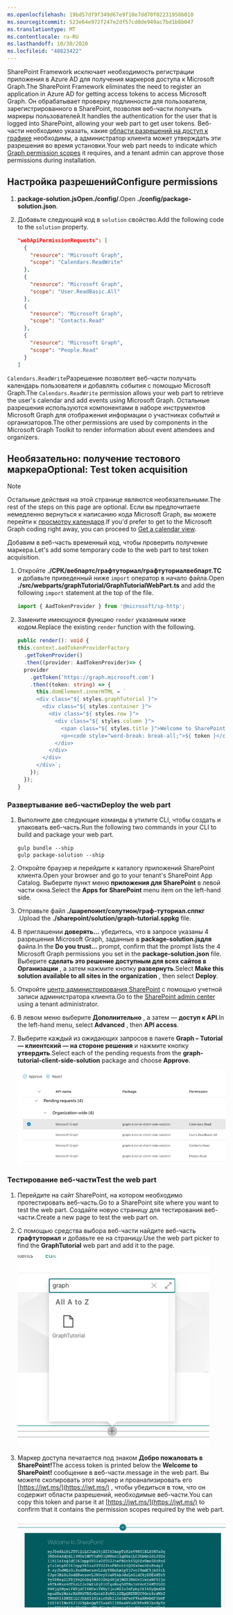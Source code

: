 ```yaml
---
ms.openlocfilehash: 19bd57df9f349d67e9f10e7dd70f02231950b010
ms.sourcegitcommit: 523e64e972f247e2df57cd8de949ac7bd1b8b047
ms.translationtype: MT
ms.contentlocale: ru-RU
ms.lasthandoff: 10/30/2020
ms.locfileid: "48823422"
---
```

<!-- markdownlint-disable MD002 MD041 -->

<span data-ttu-id="3b6a4-101">SharePoint Framework исключает необходимость регистрации приложения в Azure AD для получения маркеров доступа к Microsoft Graph.</span><span class="sxs-lookup"><span data-stu-id="3b6a4-101">The SharePoint Framework eliminates the need to register an application in Azure AD for getting access tokens to access Microsoft Graph.</span></span> <span data-ttu-id="3b6a4-102">Он обрабатывает проверку подлинности для пользователя, зарегистрированного в SharePoint, позволяя веб-части получать маркеры пользователей.</span><span class="sxs-lookup"><span data-stu-id="3b6a4-102">It handles the authentication for the user that is logged into SharePoint, allowing your web part to get user tokens.</span></span> <span data-ttu-id="3b6a4-103">Веб-части необходимо указать, какие [области разрешений на доступ к графике](https://docs.microsoft.com/graph/permissions-reference) необходимы, а администратор клиента может утверждать эти разрешения во время установки.</span><span class="sxs-lookup"><span data-stu-id="3b6a4-103">Your web part needs to indicate which [Graph permission scopes](https://docs.microsoft.com/graph/permissions-reference) it requires, and a tenant admin can approve those permissions during installation.</span></span>

## <a name="configure-permissions"></a><span data-ttu-id="3b6a4-104">Настройка разрешений</span><span class="sxs-lookup"><span data-stu-id="3b6a4-104">Configure permissions</span></span>

1. <span data-ttu-id="3b6a4-105">**package-solution.jsOpen./config/**.</span><span class="sxs-lookup"><span data-stu-id="3b6a4-105">Open **./config/package-solution.json**.</span></span>

1. <span data-ttu-id="3b6a4-106">Добавьте следующий код в `solution` свойство.</span><span class="sxs-lookup"><span data-stu-id="3b6a4-106">Add the following code to the `solution` property.</span></span>

    ```json
    "webApiPermissionRequests": [
      {
        "resource": "Microsoft Graph",
        "scope": "Calendars.ReadWrite"
      },
      {
        "resource": "Microsoft Graph",
        "scope": "User.ReadBasic.All"
      },
      {
        "resource": "Microsoft Graph",
        "scope": "Contacts.Read"
      },
      {
        "resource": "Microsoft Graph",
        "scope": "People.Read"
      }
    ]
    ```

<span data-ttu-id="3b6a4-107">`Calendars.ReadWrite`Разрешение позволяет веб-части получать календарь пользователя и добавлять события с помощью Microsoft Graph.</span><span class="sxs-lookup"><span data-stu-id="3b6a4-107">The `Calendars.ReadWrite` permission allows your web part to retrieve the user's calendar and add events using Microsoft Graph.</span></span> <span data-ttu-id="3b6a4-108">Остальные разрешения используются компонентами в наборе инструментов Microsoft Graph для отображения информации о участниках событий и организаторов.</span><span class="sxs-lookup"><span data-stu-id="3b6a4-108">The other permissions are used by components in the Microsoft Graph Toolkit to render information about event attendees and organizers.</span></span>

## <a name="optional-test-token-acquisition"></a><span data-ttu-id="3b6a4-109">Необязательно: получение тестового маркера</span><span class="sxs-lookup"><span data-stu-id="3b6a4-109">Optional: Test token acquisition</span></span>

> [!NOTE]
> <span data-ttu-id="3b6a4-110">Остальные действия на этой странице являются необязательными.</span><span class="sxs-lookup"><span data-stu-id="3b6a4-110">The rest of the steps on this page are optional.</span></span> <span data-ttu-id="3b6a4-111">Если вы предпочитаете немедленно вернуться к написанию кода Microsoft Graph, вы можете перейти к [просмотру календаря](/graph/tutorials/spfx?tutorial-step=3).</span><span class="sxs-lookup"><span data-stu-id="3b6a4-111">If you'd prefer to get to the Microsoft Graph coding right away, you can proceed to [Get a calendar view](/graph/tutorials/spfx?tutorial-step=3).</span></span>

<span data-ttu-id="3b6a4-112">Добавим в веб-часть временный код, чтобы проверить получение маркера.</span><span class="sxs-lookup"><span data-stu-id="3b6a4-112">Let's add some temporary code to the web part to test token acquisition.</span></span>

1. <span data-ttu-id="3b6a4-113">Откройте **./СРК/вебпартс/графтуториал/графтуториалвебпарт.ТС** и добавьте приведенный ниже `import` оператор в начало файла.</span><span class="sxs-lookup"><span data-stu-id="3b6a4-113">Open **./src/webparts/graphTutorial/GraphTutorialWebPart.ts** and add the following `import` statement at the top of the file.</span></span>

    ```typescript
    import { AadTokenProvider } from '@microsoft/sp-http';
    ```

1. <span data-ttu-id="3b6a4-114">Замените имеющуюся функцию `render` указанным ниже кодом.</span><span class="sxs-lookup"><span data-stu-id="3b6a4-114">Replace the existing `render` function with the following.</span></span>

    ```typescript
    public render(): void {
    this.context.aadTokenProviderFactory
      .getTokenProvider()
      .then((provider: AadTokenProvider)=> {
      provider
        .getToken('https://graph.microsoft.com')
        .then((token: string) => {
          this.domElement.innerHTML = `
          <div class="${ styles.graphTutorial }">
            <div class="${ styles.container }">
              <div class="${ styles.row }">
                <div class="${ styles.column }">
                  <span class="${ styles.title }">Welcome to SharePoint!</span>
                  <p><code style="word-break: break-all;">${ token }</code></p>
                </div>
              </div>
            </div>
          </div>`;
        });
      });
    }
    ```

### <a name="deploy-the-web-part"></a><span data-ttu-id="3b6a4-115">Развертывание веб-части</span><span class="sxs-lookup"><span data-stu-id="3b6a4-115">Deploy the web part</span></span>

1. <span data-ttu-id="3b6a4-116">Выполните две следующие команды в утилите CLI, чтобы создать и упаковать веб-часть.</span><span class="sxs-lookup"><span data-stu-id="3b6a4-116">Run the following two commands in your CLI to build and package your web part.</span></span>

    ```Shell
    gulp bundle --ship
    gulp package-solution --ship
    ```

1. <span data-ttu-id="3b6a4-117">Откройте браузер и перейдите к каталогу приложений SharePoint клиента.</span><span class="sxs-lookup"><span data-stu-id="3b6a4-117">Open your browser and go to your tenant's SharePoint App Catalog.</span></span> <span data-ttu-id="3b6a4-118">Выберите пункт меню **приложения для SharePoint** в левой части окна.</span><span class="sxs-lookup"><span data-stu-id="3b6a4-118">Select the **Apps for SharePoint** menu item on the left-hand side.</span></span>

1. <span data-ttu-id="3b6a4-119">Отправьте файл **./шарепоинт/солутион/граф-туториал.сппкг** .</span><span class="sxs-lookup"><span data-stu-id="3b6a4-119">Upload the **./sharepoint/solution/graph-tutorial.sppkg** file.</span></span>

1. <span data-ttu-id="3b6a4-120">В приглашении **доверять...** убедитесь, что в запросе указаны 4 разрешения Microsoft Graph, заданные в **package-solution.jsдля** файла.</span><span class="sxs-lookup"><span data-stu-id="3b6a4-120">In the **Do you trust...** prompt, confirm that the prompt lists the 4 Microsoft Graph permissions you set in the **package-solution.json** file.</span></span> <span data-ttu-id="3b6a4-121">Выберите **сделать это решение доступным для всех сайтов в Организации** , а затем нажмите кнопку **развернуть**.</span><span class="sxs-lookup"><span data-stu-id="3b6a4-121">Select **Make this solution available to all sites in the organization** , then select **Deploy**.</span></span>

1. <span data-ttu-id="3b6a4-122">Откройте [центр администрирования SharePoint](https://admin.microsoft.com/sharepoint?page=classicfeatures&modern=true) с помощью учетной записи администратора клиента.</span><span class="sxs-lookup"><span data-stu-id="3b6a4-122">Go to the [SharePoint admin center](https://admin.microsoft.com/sharepoint?page=classicfeatures&modern=true) using a tenant administrator.</span></span>

1. <span data-ttu-id="3b6a4-123">В левом меню выберите **Дополнительно** , а затем — **доступ к API**.</span><span class="sxs-lookup"><span data-stu-id="3b6a4-123">In the left-hand menu, select **Advanced** , then **API access**.</span></span>

1. <span data-ttu-id="3b6a4-124">Выберите каждый из ожидающих запросов в пакете **Graph – Tutorial — клиентский — на стороне решения** и нажмите кнопку **утвердить**.</span><span class="sxs-lookup"><span data-stu-id="3b6a4-124">Select each of the pending requests from the **graph-tutorial-client-side-solution** package and choose **Approve**.</span></span>

    ![Снимок экрана со страницей доступа к API центра администрирования SharePoint](images/api-access.png)

### <a name="test-the-web-part"></a><span data-ttu-id="3b6a4-126">Тестирование веб-части</span><span class="sxs-lookup"><span data-stu-id="3b6a4-126">Test the web part</span></span>

1. <span data-ttu-id="3b6a4-127">Перейдите на сайт SharePoint, на котором необходимо протестировать веб-часть.</span><span class="sxs-lookup"><span data-stu-id="3b6a4-127">Go to a SharePoint site where you want to test the web part.</span></span> <span data-ttu-id="3b6a4-128">Создайте новую страницу для тестирования веб-части.</span><span class="sxs-lookup"><span data-stu-id="3b6a4-128">Create a new page to test the web part on.</span></span>

1. <span data-ttu-id="3b6a4-129">С помощью средства выбора веб-части найдите веб-часть **графтуториал** и добавьте ее на страницу.</span><span class="sxs-lookup"><span data-stu-id="3b6a4-129">Use the web part picker to find the **GraphTutorial** web part and add it to the page.</span></span>

    ![Снимок экрана: веб-часть Графтуториал в средстве выбора веб-частей](images/add-web-part.png)

1. <span data-ttu-id="3b6a4-131">Маркер доступа печатается под знаком **Добро пожаловать в SharePoint!**</span><span class="sxs-lookup"><span data-stu-id="3b6a4-131">The access token is printed below the **Welcome to SharePoint!**</span></span> <span data-ttu-id="3b6a4-132">сообщение в веб-части.</span><span class="sxs-lookup"><span data-stu-id="3b6a4-132">message in the web part.</span></span> <span data-ttu-id="3b6a4-133">Вы можете скопировать этот маркер и проанализировать его [https://jwt.ms/](https://jwt.ms/) , чтобы убедиться в том, что он содержит области разрешений, необходимые веб-части.</span><span class="sxs-lookup"><span data-stu-id="3b6a4-133">You can copy this token and parse it at [https://jwt.ms/](https://jwt.ms/) to confirm that it contains the permission scopes required by the web part.</span></span>

    ![Снимок экрана: веб-часть, отображающая маркер доступа](images/access-token.png)
